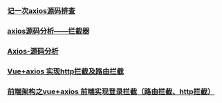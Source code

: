 ### [记一次axios源码排查](https://juejin.im/post/5b9b7be8e51d450e704258a0)
### [axios源码分析——拦截器](https://juejin.im/post/5b272758e51d4558a04a2dbf)
### [Axios-源码分析](http://hejx.space/2017/08/25/Axios-%E6%BA%90%E7%A0%81%E5%88%86%E6%9E%90/)
### [Vue+axios 实现http拦截及路由拦截](https://www.cnblogs.com/parkboyoung/p/6761863.html)
### [前端架构之vue+axios 前端实现登录拦截（路由拦截、http拦截）](https://juejin.im/post/5b791b8251882543057d8797)
